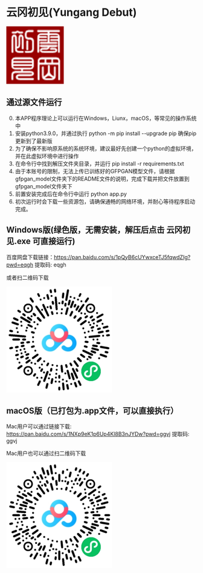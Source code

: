 # 云冈初见(Yungang Debut)

![云冈初见logo](assets/app_icon.png)
## 通过源文件运行
0. 本APP程序理论上可以运行在Windows，Liunx，macOS，等常见的操作系统中
1. 安装python3.9.0，并通过执行 python -m pip install --upgrade pip 确保pip更新到了最新版
2. 为了确保不影响原系统的系统环境，建议最好先创建一个python的虚拟环境，并在此虚拟环境中进行操作
3. 在命令行中找到解压文件夹目录，并运行 pip install -r requirements.txt
4. 由于本账号的限制，无法上传已训练好的GFPGAN模型文件，请根据gfpgan_model文件夹下的README文件的说明，完成下载并把文件放置到gfpgan_model文件夹下
3. 前置安装完成后在命令行中运行 python app.py
4. 初次运行时会下载一些资源包，请确保通畅的网络环境，并耐心等待程序启动完成。

## Windows版(绿色版，无需安装，解压后点击 云冈初见.exe 可直接运行)
百度网盘下载链接：https://pan.baidu.com/s/1pQyB6cUYwxceTJ5fqwdZIg?pwd=eqgh 提取码: eqgh

或者扫二维码下载

![微信扫二维码下载](WeChat_QR_code_win.png)

## macOS版（已打包为.app文件，可以直接执行）
Mac用户可以通过链接下载: https://pan.baidu.com/s/1NXp9eK1p6Up4Kl8B3nJYDw?pwd=ggvj 提取码: ggvj

Mac用户也可以通过扫二维码下载

![微信扫二维码下载](WeChat_QR_code.png)
